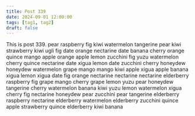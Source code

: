 ```yaml
---
title: Post 339
date: 2024-09-01 12:00:00
tags: [tag1, tag2]
draft: false
---
```

This is post 339.
pear
raspberry
fig
kiwi
watermelon
tangerine
pear
kiwi
strawberry
kiwi
ugli
fig
date
orange
nectarine
date
banana
cherry
orange
quince
mango
apple
orange
apple
lemon
zucchini
fig
yuzu
watermelon
cherry
quince
nectarine
date
xigua
lemon
date
zucchini
cherry
honeydew
honeydew
watermelon
grape
mango
mango
kiwi
apple
xigua
apple
banana
xigua
lemon
xigua
date
fig
orange
nectarine
nectarine
nectarine
elderberry
raspberry
fig
grape
mango
cherry
grape
lemon
yuzu
pear
honeydew
tangerine
cherry
watermelon
banana
kiwi
yuzu
lemon
watermelon
xigua
cherry
fig
nectarine
honeydew
pear
zucchini
pear
tangerine
elderberry
raspberry
nectarine
elderberry
watermelon
elderberry
zucchini
quince
apple
strawberry
quince
elderberry
kiwi
banana
